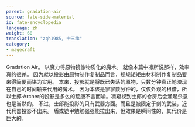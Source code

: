 ```yaml
---
parent: gradation-air
source: fate-side-material
id: fate-encyclopedia
language: zh
weight: 60
translation: "zqh1985, 十三维"
category:
- magecraft
---
```


Gradation Air。
以魔力将原物镜像物质化的魔术。
就像本篇中凛所说那样，效率真的很差。
因为就以投影由原物制作复制品而言，规规矩矩由材料制作复制品要来得简便而堪为实用。
本来，投影就是将既已失落的原物，只数分钟真正地映现在自己的时间轴来代用的魔术。
因为本该是寥寥数分钟的，仅仅外观的租借，所以士郎·Archer的投影是多么的荒唐不言而喻。凛窥视到士郎的仓房后会涌起杀意也是当然的。
不过，士郎能投影的只有武器方面。而且是被限定于剑的武装，近代兵器投影不出来。
盾或铠甲勉勉强强能拉出来，但效果是瞬间性的，其代价是巨大的。
